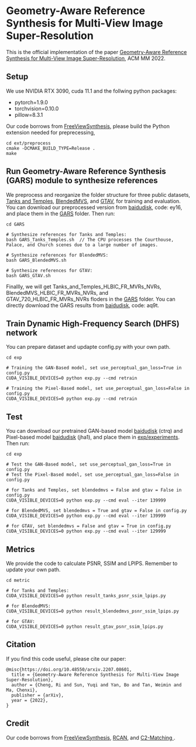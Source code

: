# Geometry-Aware Reference Synthesis for Multi-View Image Super-Resolution

This is the official implementation of the paper [Geometry-Aware Reference Synthesis for Multi-View Image Super-Resolution](https://arxiv.org/abs/2207.08601), ACM MM 2022.


## Setup
We use NVIDIA RTX 3090, cuda 11.1 and the follwing python packages:
* pytorch=1.9.0
* torchvision=0.10.0
* pillow=8.3.1

Our code borrows from [FreeViewSynthesis](https://github.com/isl-org/FreeViewSynthesis), please build the Python extension needed for preprecessing,

```
cd ext/preprocess
cmake -DCMAKE_BUILD_TYPE=Release .
make 
```

## Run Geometry-Aware Reference Synthesis (GARS) module to synthesize references
We preprocess and reorganize the folder structure for three public datasets, [Tanks and Temples](https://github.com/isl-org/FreeViewSynthesis), [BlendedMVS](https://github.com/YoYo000/BlendedMVS), and [GTAV](https://phuang17.github.io/DeepMVS/mvs-synth.html), for training and evaluation.
You can download our preprocessed version from [baidudisk](https://pan.baidu.com/s/1_mhkSEkliNDfriJ_rqQuTQ), code: ey16, and place them in the [GARS](GARS) folder. 
Then run:
```
cd GARS

# Synthesize references for Tanks and Temples:
bash GARS_Tanks_Temples.sh  // The CPU processes the Courthouse, Palace, and Church scenes due to a large number of images.

# Synthesize references for BlendedMVS:
bash GARS_BlendedMVS.sh  

# Synthesize references for GTAV:
bash GARS_GTAV.sh  
```
Finallly, we will get Tanks_and_Temples_HLBIC_FR_MVRs_NVRs, BlendedMVS_HLBIC_FR_MVRs_NVRs, and GTAV_720_HLBIC_FR_MVRs_NVRs floders in the [GARS](GARS) folder. You can directly download the GARS results from [baidudisk](https://pan.baidu.com/s/1wyjYn8zBUF6uL_hyxAVu-A), code: aq9t.

## Train Dynamic High-Frequency Search (DHFS) network
You can prepare dataset and updapte config.py with your own path.
```
cd exp

# Training the GAN-Based model, set use_perceptual_gan_loss=True in config.py
CUDA_VISIBLE_DEVICES=0 python exp.py --cmd retrain

# Training the Pixel-Based model, set use_perceptual_gan_loss=False in config.py
CUDA_VISIBLE_DEVICES=0 python exp.py --cmd retrain
```

## Test
You can download our pretrained GAN-based model [baidudisk](https://pan.baidu.com/s/1kctbqTaAL4n_OjcNqzFB4A) (ctrq) and Pixel-based model [baidudisk](https://pan.baidu.com/s/1uE2fYQvHtMfpQN5fCGf_UA) (jha1), and place them in [exp/experiments](exp/experiments).
Then run:
```
cd exp

# Test the GAN-Based model, set use_perceptual_gan_loss=True in config.py
# Test the Pixel-Based model, set use_perceptual_gan_loss=False in config.py

# for Tanks and Temples, set blendedmvs = False and gtav = False in config.py
CUDA_VISIBLE_DEVICES=0 python exp.py --cmd eval --iter 139999

# for BlendedMVS, set blendedmvs = True and gtav = False in config.py
CUDA_VISIBLE_DEVICES=0 python exp.py --cmd eval --iter 139999

# for GTAV, set blendedmvs = False and gtav = True in config.py
CUDA_VISIBLE_DEVICES=0 python exp.py --cmd eval --iter 129999
```

## Metrics
We provide the code to calculate PSNR, SSIM and LPIPS. Remember to update your own path.
```
cd metric

# for Tanks and Temples:
CUDA_VISIBLE_DEVICES=0 python result_tanks_psnr_ssim_lpips.py

# for BlendedMVS:
CUDA_VISIBLE_DEVICES=0 python result_blendedmvs_psnr_ssim_lpips.py

# for GTAV:
CUDA_VISIBLE_DEVICES=0 python result_gtav_psnr_ssim_lpips.py
```

## Citation
If you find this code useful, please cite our paper:
```
@misc{https://doi.org/10.48550/arxiv.2207.08601,
  title = {Geometry-Aware Reference Synthesis for Multi-View Image Super-Resolution},
  author = {Cheng, Ri and Sun, Yuqi and Yan, Bo and Tan, Weimin and Ma, Chenxi},
  publisher = {arXiv},
  year = {2022},
}
```

## Credit
Our code borrows from [FreeViewSynthesis](https://github.com/isl-org/FreeViewSynthesis), [RCAN](https://github.com/yulunzhang/RCAN), and [C2-Matching
](https://github.com/yumingj/C2-Matching).
